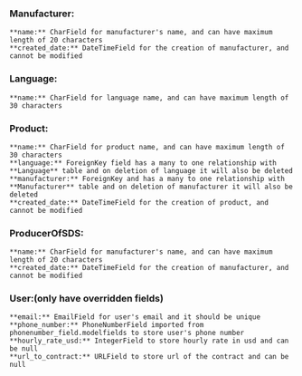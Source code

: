 
### Manufacturer:
    **name:** CharField for manufacturer's name, and can have maximum length of 20 characters
    **created_date:** DateTimeField for the creation of manufacturer, and cannot be modified
 
### Language:
    **name:** CharField for language name, and can have maximum length of 30 characters

### Product:
    **name:** CharField for product name, and can have maximum length of 30 characters    
    **language:** ForeignKey field has a many to one relationship with **Language** table and on deletion of language it will also be deleted
    **manufacturer:** ForeignKey and has a many to one relationship with **Manufacturer** table and on deletion of manufacturer it will also be deleted
    **created_date:** DateTimeField for the creation of product, and cannot be modified

### ProducerOfSDS: 
    **name:** CharField for manufacturer's name, and can have maximum length of 20 characters
    **created_date:** DateTimeField for the creation of manufacturer, and cannot be modified

### User:(only have overridden fields)
    **email:** EmailField for user's email and it should be unique
    **phone_number:** PhoneNumberField imported from phonenumber_field.modelfields to store user's phone number
    **hourly_rate_usd:** IntegerField to store hourly rate in usd and can be null
    **url_to_contract:** URLField to store url of the contract and can be null
    
    